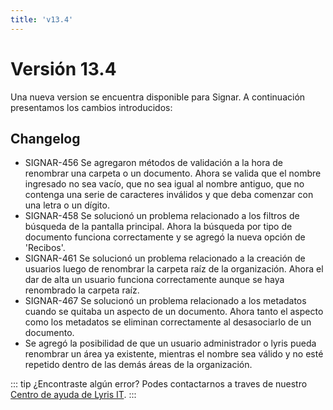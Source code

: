 ```yaml
---
title: 'v13.4'
---
```


# Versión 13.4

Una nueva version se encuentra disponible para Signar. A continuación presentamos los cambios introducidos:

## Changelog 

- SIGNAR-456 Se agregaron métodos de validación a la hora de renombrar una carpeta o un documento. Ahora se valida que el nombre ingresado no sea vacío, que no sea igual al nombre antiguo, que no contenga una serie de caracteres inválidos y que deba comenzar con una letra o un dígito.
- SIGNAR-458 Se solucionó un problema relacionado a los filtros de búsqueda de la pantalla principal. Ahora la búsqueda por tipo de documento funciona correctamente y se agregó la nueva opción de 'Recibos'.
- SIGNAR-461 Se solucionó un problema relacionado a la creación de usuarios luego de renombrar la carpeta raíz de la organización. Ahora el dar de alta un usuario funciona correctamente aunque se haya renombrado la carpeta raíz.
- SIGNAR-467 Se solucionó un problema relacionado a los metadatos cuando se quitaba un aspecto de un documento. Ahora tanto el aspecto como los metadatos se eliminan correctamente al desasociarlo de un documento.
- Se agregó la posibilidad de que un usuario administrador o lyris pueda renombrar un área ya existente, mientras el nombre sea válido y no esté repetido dentro de las demás áreas de la organización.

::: tip ¿Encontraste algún error?
Podes contactarnos a traves de nuestro [Centro de ayuda de Lyris IT](https://soporte-lyris.atlassian.net/servicedesk/customer/portals).
:::